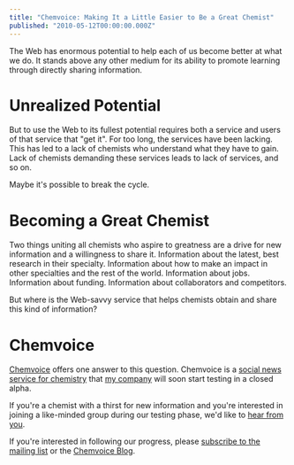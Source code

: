 ```yaml
---
title: "Chemvoice: Making It a Little Easier to Be a Great Chemist"
published: "2010-05-12T00:00:00.000Z"
---
```


The Web has enormous potential to help each of us become better at what we do. It stands above any other medium for its ability to promote learning through directly sharing information.

# Unrealized Potential

But to use the Web to its fullest potential requires both a service and users of that service that "get it". For too long, the services have been lacking. This has led to a lack of chemists who understand what they have to gain. Lack of chemists demanding these services leads to lack of services, and so on.

Maybe it's possible to break the cycle.

# Becoming a Great Chemist

Two things uniting all chemists who aspire to greatness are a drive for new information and a willingness to share it. Information about the latest, best research in their specialty. Information about how to make an impact in other specialties and the rest of the world. Information about jobs. Information about funding. Information about collaborators and competitors.

But where is the Web-savvy service that helps chemists obtain and share this kind of information?

# Chemvoice

[Chemvoice](http://chemvoice.com) offers one answer to this question. Chemvoice is a [social news service for chemistry](http://blog.chemvoice.com/articles/2010/05/12/chemvoice-why-chemistry-needs-a-social-news-service) that [my company](http://metamolecular.com) will soon start testing in a closed alpha.

If you're a chemist with a thirst for new information and you're interested in joining a like-minded group during our testing phase, we'd like to [hear from you](mailto:chemvoice@metamolecular.com).

If you're interested in following our progress, please [subscribe to the mailing list](http://chemvoice.com) or the [Chemvoice Blog](http://blog.chemvoice.com).
